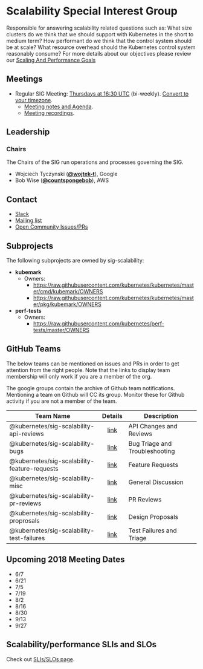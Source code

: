 <!---
This is an autogenerated file!

Please do not edit this file directly, but instead make changes to the
sigs.yaml file in the project root.

To understand how this file is generated, see https://git.k8s.io/community/generator/README.md
--->
# Scalability Special Interest Group

Responsible for answering scalability related questions such as:
What size clusters do we think that we should support with Kubernetes in the short to medium term? How performant do we think that the control system should be at scale? What resource overhead should the Kubernetes control system reasonably consume?
For more details about our objectives please review our [Scaling And Performance Goals](https://git.k8s.io/community/sig-scalability/goals.md)

## Meetings
* Regular SIG Meeting: [Thursdays at 16:30 UTC](https://docs.google.com/document/d/1FQx0BPlkkl1Bn0c9ocVBxYIKojpmrS1CFP5h0DI68AE/edit) (bi-weekly). [Convert to your timezone](http://www.thetimezoneconverter.com/?t=16:30&tz=UTC).
  * [Meeting notes and Agenda](https://docs.google.com/a/bobsplanet.com/document/d/1hEpf25qifVWztaeZPFmjNiJvPo-5JX1z0LSvvVY5G2g/edit?usp=drive_web).
  * [Meeting recordings](https://www.youtube.com/watch?v=NDP1uYyom28&list=PL69nYSiGNLP2X-hzNTqyELU6jYS3p10uL).

## Leadership

### Chairs
The Chairs of the SIG run operations and processes governing the SIG.

* Wojciech Tyczynski (**[@wojtek-t](https://github.com/wojtek-t)**), Google
* Bob Wise (**[@countspongebob](https://github.com/countspongebob)**), AWS

## Contact
* [Slack](https://kubernetes.slack.com/messages/sig-scalability)
* [Mailing list](https://groups.google.com/forum/#!forum/kubernetes-sig-scale)
* [Open Community Issues/PRs](https://github.com/kubernetes/community/labels/sig%2Fscalability)

## Subprojects

The following subprojects are owned by sig-scalability:
- **kubemark**
  - Owners:
    - https://raw.githubusercontent.com/kubernetes/kubernetes/master/cmd/kubemark/OWNERS
    - https://raw.githubusercontent.com/kubernetes/kubernetes/master/pkg/kubemark/OWNERS
- **perf-tests**
  - Owners:
    - https://raw.githubusercontent.com/kubernetes/perf-tests/master/OWNERS

## GitHub Teams

The below teams can be mentioned on issues and PRs in order to get attention from the right people.
Note that the links to display team membership will only work if you are a member of the org.

The google groups contain the archive of Github team notifications.
Mentioning a team on Github will CC its group.
Monitor these for Github activity if you are not a member of the team.

| Team Name | Details | Description |
| --------- |:-------:| ----------- |
| @kubernetes/sig-scalability-api-reviews | [link](https://github.com/orgs/kubernetes/teams/sig-scalability-api-reviews) | API Changes and Reviews |
| @kubernetes/sig-scalability-bugs | [link](https://github.com/orgs/kubernetes/teams/sig-scalability-bugs) | Bug Triage and Troubleshooting |
| @kubernetes/sig-scalability-feature-requests | [link](https://github.com/orgs/kubernetes/teams/sig-scalability-feature-requests) | Feature Requests |
| @kubernetes/sig-scalability-misc | [link](https://github.com/orgs/kubernetes/teams/sig-scalability-misc) | General Discussion |
| @kubernetes/sig-scalability-pr-reviews | [link](https://github.com/orgs/kubernetes/teams/sig-scalability-pr-reviews) | PR Reviews |
| @kubernetes/sig-scalability-proprosals | [link](https://github.com/orgs/kubernetes/teams/sig-scalability-proprosals) | Design Proposals |
| @kubernetes/sig-scalability-test-failures | [link](https://github.com/orgs/kubernetes/teams/sig-scalability-test-failures) | Test Failures and Triage |

<!-- BEGIN CUSTOM CONTENT -->
## Upcoming 2018 Meeting Dates
   * 6/7
   * 6/21
   * 7/5
   * 7/19
   * 8/2
   * 8/16
   * 8/30
   * 9/13
   * 9/27

## Scalability/performance SLIs and SLOs

Check out [SLIs/SLOs page](./slos/slos.md).
<!-- END CUSTOM CONTENT -->

